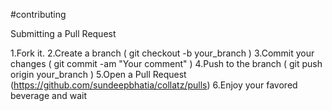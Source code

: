 #contributing

Submitting a Pull Request

1.Fork it.
2.Create a branch ( git checkout -b your_branch )
3.Commit your changes ( git commit -am "Your comment" )
4.Push to the branch ( git push origin your_branch )
5.Open a Pull Request (https://github.com/sundeepbhatia/collatz/pulls)
6.Enjoy your favored beverage and wait